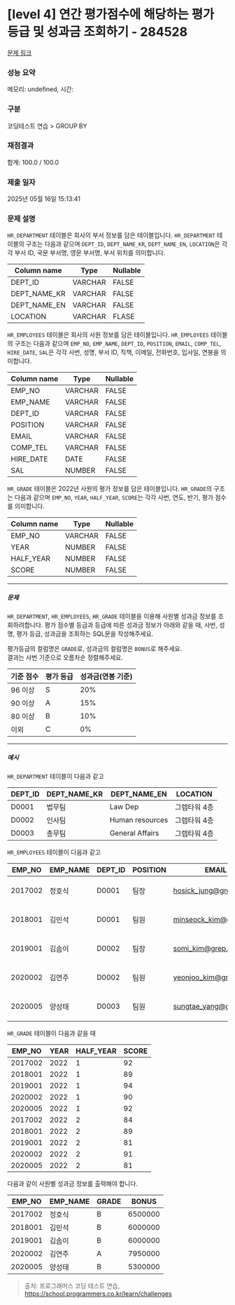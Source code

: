 # [level 4] 연간 평가점수에 해당하는 평가 등급 및 성과금 조회하기 - 284528 

[문제 링크](https://school.programmers.co.kr/learn/courses/30/lessons/284528) 

### 성능 요약

메모리: undefined, 시간: 

### 구분

코딩테스트 연습 > GROUP BY

### 채점결과

합계: 100.0 / 100.0

### 제출 일자

2025년 05월 16일 15:13:41

### 문제 설명

<p><code>HR_DEPARTMENT</code> 테이블은 회사의 부서 정보를 담은 테이블입니다. <code>HR_DEPARTMENT</code> 테이블의 구조는 다음과 같으며 <code>DEPT_ID</code>, <code>DEPT_NAME_KR</code>, <code>DEPT_NAME_EN</code>, <code>LOCATION</code>은 각각 부서 ID, 국문 부서명, 영문 부서명, 부서 위치를 의미합니다.</p>
<table class="table">
        <thead><tr>
<th>Column name</th>
<th>Type</th>
<th>Nullable</th>
</tr>
</thead>
        <tbody><tr>
<td>DEPT_ID</td>
<td>VARCHAR</td>
<td>FALSE</td>
</tr>
<tr>
<td>DEPT_NAME_KR</td>
<td>VARCHAR</td>
<td>FALSE</td>
</tr>
<tr>
<td>DEPT_NAME_EN</td>
<td>VARCHAR</td>
<td>FALSE</td>
</tr>
<tr>
<td>LOCATION</td>
<td>VARCHAR</td>
<td>FLASE</td>
</tr>
</tbody>
      </table>
<p><code>HR_EMPLOYEES</code> 테이블은 회사의 사원 정보를 담은 테이블입니다. <code>HR_EMPLOYEES</code> 테이블의 구조는 다음과 같으며 <code>EMP_NO</code>, <code>EMP_NAME</code>, <code>DEPT_ID</code>, <code>POSITION</code>, <code>EMAIL</code>, <code>COMP_TEL</code>, <code>HIRE_DATE</code>, <code>SAL</code>은 각각 사번, 성명, 부서 ID, 직책, 이메일, 전화번호, 입사일, 연봉을 의미합니다.</p>
<table class="table">
        <thead><tr>
<th>Column name</th>
<th>Type</th>
<th>Nullable</th>
</tr>
</thead>
        <tbody><tr>
<td>EMP_NO</td>
<td>VARCHAR</td>
<td>FALSE</td>
</tr>
<tr>
<td>EMP_NAME</td>
<td>VARCHAR</td>
<td>FALSE</td>
</tr>
<tr>
<td>DEPT_ID</td>
<td>VARCHAR</td>
<td>FALSE</td>
</tr>
<tr>
<td>POSITION</td>
<td>VARCHAR</td>
<td>FALSE</td>
</tr>
<tr>
<td>EMAIL</td>
<td>VARCHAR</td>
<td>FALSE</td>
</tr>
<tr>
<td>COMP_TEL</td>
<td>VARCHAR</td>
<td>FALSE</td>
</tr>
<tr>
<td>HIRE_DATE</td>
<td>DATE</td>
<td>FALSE</td>
</tr>
<tr>
<td>SAL</td>
<td>NUMBER</td>
<td>FALSE</td>
</tr>
</tbody>
      </table>
<p><code>HR_GRADE</code> 테이블은 2022년 사원의 평가 정보를 담은 테이블입니다. <code>HR_GRADE</code>의 구조는 다음과 같으며 <code>EMP_NO</code>, <code>YEAR</code>, <code>HALF_YEAR</code>, <code>SCORE</code>는 각각 사번, 연도, 반기, 평가 점수를 의미합니다.</p>
<table class="table">
        <thead><tr>
<th>Column name</th>
<th>Type</th>
<th>Nullable</th>
</tr>
</thead>
        <tbody><tr>
<td>EMP_NO</td>
<td>VARCHAR</td>
<td>FALSE</td>
</tr>
<tr>
<td>YEAR</td>
<td>NUMBER</td>
<td>FALSE</td>
</tr>
<tr>
<td>HALF_YEAR</td>
<td>NUMBER</td>
<td>FALSE</td>
</tr>
<tr>
<td>SCORE</td>
<td>NUMBER</td>
<td>FALSE</td>
</tr>
</tbody>
      </table>
<hr>

<h5>문제</h5>

<p><code>HR_DEPARTMENT</code>, <code>HR_EMPLOYEES</code>, <code>HR_GRADE</code> 테이블을 이용해 사원별 성과금 정보를 조회하려합니다. 평가 점수별 등급과 등급에 따른 성과금 정보가 아래와 같을 때, 사번, 성명, 평가 등급, 성과금을 조회하는 SQL문을 작성해주세요.</p>

<p>평가등급의 컬럼명은 <code>GRADE</code>로, 성과금의 컬럼명은 <code>BONUS</code>로 해주세요.<br>
결과는 사번 기준으로 오름차순 정렬해주세요.</p>
<table class="table">
        <thead><tr>
<th>기준 점수</th>
<th>평가 등급</th>
<th>성과금(연봉 기준)</th>
</tr>
</thead>
        <tbody><tr>
<td>96 이상</td>
<td>S</td>
<td>20%</td>
</tr>
<tr>
<td>90 이상</td>
<td>A</td>
<td>15%</td>
</tr>
<tr>
<td>80 이상</td>
<td>B</td>
<td>10%</td>
</tr>
<tr>
<td>이외</td>
<td>C</td>
<td>0%</td>
</tr>
</tbody>
      </table>
<hr>

<h5>예시</h5>

<p><code>HR_DEPARTMENT</code> 테이블이 다음과 같고</p>
<table class="table">
        <thead><tr>
<th>DEPT_ID</th>
<th>DEPT_NAME_KR</th>
<th>DEPT_NAME_EN</th>
<th>LOCATION</th>
</tr>
</thead>
        <tbody><tr>
<td>D0001</td>
<td>법무팀</td>
<td>Law Dep</td>
<td>그렙타워 4층</td>
</tr>
<tr>
<td>D0002</td>
<td>인사팀</td>
<td>Human resources</td>
<td>그렙타워 4층</td>
</tr>
<tr>
<td>D0003</td>
<td>총무팀</td>
<td>General Affairs</td>
<td>그렙타워 4층</td>
</tr>
</tbody>
      </table>
<p><code>HR_EMPLOYEES</code> 테이블이 다음과 같고</p>
<table class="table">
        <thead><tr>
<th>EMP_NO</th>
<th>EMP_NAME</th>
<th>DEPT_ID</th>
<th>POSITION</th>
<th>EMAIL</th>
<th>COMP_TEL</th>
<th>HIRE_DATE</th>
<th>SAL</th>
</tr>
</thead>
        <tbody><tr>
<td>2017002</td>
<td>정호식</td>
<td>D0001</td>
<td>팀장</td>
<td><a href="mailto:hosick_jung@grep.com" target="_blank" rel="noopener">hosick_jung@grep.com</a></td>
<td>031-8000-1101</td>
<td>2017-03-01</td>
<td>65000000</td>
</tr>
<tr>
<td>2018001</td>
<td>김민석</td>
<td>D0001</td>
<td>팀원</td>
<td><a href="mailto:minseock_kim@grep.com" target="_blank" rel="noopener">minseock_kim@grep.com</a></td>
<td>031-8000-1102</td>
<td>2018-03-01</td>
<td>60000000</td>
</tr>
<tr>
<td>2019001</td>
<td>김솜이</td>
<td>D0002</td>
<td>팀장</td>
<td><a href="mailto:somi_kim@grep.com" target="_blank" rel="noopener">somi_kim@grep.com</a></td>
<td>031-8000-1106</td>
<td>2019-03-01</td>
<td>60000000</td>
</tr>
<tr>
<td>2020002</td>
<td>김연주</td>
<td>D0002</td>
<td>팀원</td>
<td><a href="mailto:yeonjoo_kim@grep.com" target="_blank" rel="noopener">yeonjoo_kim@grep.com</a></td>
<td>031-8000-1107</td>
<td>2020-03-01</td>
<td>53000000</td>
</tr>
<tr>
<td>2020005</td>
<td>양성태</td>
<td>D0003</td>
<td>팀원</td>
<td><a href="mailto:sungtae_yang@grep.com" target="_blank" rel="noopener">sungtae_yang@grep.com</a></td>
<td>031-8000-1112</td>
<td>2020-03-01</td>
<td>53000000</td>
</tr>
</tbody>
      </table>
<p><code>HR_GRADE</code> 테이블이 다음과 같을 때</p>
<table class="table">
        <thead><tr>
<th>EMP_NO</th>
<th>YEAR</th>
<th>HALF_YEAR</th>
<th>SCORE</th>
</tr>
</thead>
        <tbody><tr>
<td>2017002</td>
<td>2022</td>
<td>1</td>
<td>92</td>
</tr>
<tr>
<td>2018001</td>
<td>2022</td>
<td>1</td>
<td>89</td>
</tr>
<tr>
<td>2019001</td>
<td>2022</td>
<td>1</td>
<td>94</td>
</tr>
<tr>
<td>2020002</td>
<td>2022</td>
<td>1</td>
<td>90</td>
</tr>
<tr>
<td>2020005</td>
<td>2022</td>
<td>1</td>
<td>92</td>
</tr>
<tr>
<td>2017002</td>
<td>2022</td>
<td>2</td>
<td>84</td>
</tr>
<tr>
<td>2018001</td>
<td>2022</td>
<td>2</td>
<td>89</td>
</tr>
<tr>
<td>2019001</td>
<td>2022</td>
<td>2</td>
<td>81</td>
</tr>
<tr>
<td>2020002</td>
<td>2022</td>
<td>2</td>
<td>91</td>
</tr>
<tr>
<td>2020005</td>
<td>2022</td>
<td>2</td>
<td>81</td>
</tr>
</tbody>
      </table>
<p>다음과 같이 사원별 성과금 정보를 출력해야 합니다.</p>
<table class="table">
        <thead><tr>
<th>EMP_NO</th>
<th>EMP_NAME</th>
<th>GRADE</th>
<th>BONUS</th>
</tr>
</thead>
        <tbody><tr>
<td>2017002</td>
<td>정호식</td>
<td>B</td>
<td>6500000</td>
</tr>
<tr>
<td>2018001</td>
<td>김민석</td>
<td>B</td>
<td>6000000</td>
</tr>
<tr>
<td>2019001</td>
<td>김솜이</td>
<td>B</td>
<td>6000000</td>
</tr>
<tr>
<td>2020002</td>
<td>김연주</td>
<td>A</td>
<td>7950000</td>
</tr>
<tr>
<td>2020005</td>
<td>양성태</td>
<td>B</td>
<td>5300000</td>
</tr>
</tbody>
      </table>

> 출처: 프로그래머스 코딩 테스트 연습, https://school.programmers.co.kr/learn/challenges